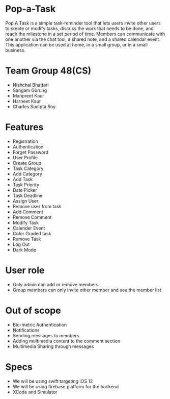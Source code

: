 # Pop-a-Task
Pop A Task is a simple task-reminder tool that lets users invite other users to create or modify tasks, discuss the work that needs to be done, and reach the milestone in a set period of time. Members can communicate with one another via the chat tool, a shared note, and a shared calendar event. This application can be used at home, in a small group, or in a small business.

# Team Group 48(CS)
- Nishchal Bhattari
- Sangam Gurung
- Manpreet Kaur
- Harneet Kaur
- Charles Sudipta Roy

# Features
- Registration
- Authentication
- Forget Password
- User Profile
- Create Group
- Task Category
- Add Category
- Add Task
- Task Priority
- Date Picker
- Task Deadline
- Assign User
- Remove user from task
- Add Comment
- Remove Comment
- Modify Task
- Calender Event
- Color Graded task
- Remove Task
- Log Out
- Dark Mode

# User role

- Only admin can add or remove members
- Group members can only invite other member and see the member list


# Out of scope
- Bio-metric Authentication
- Notifications
- Sending messages to members
- Adding multimedia content to the comment section
- Multimedia Sharing through messages

# Specs
- We will be using swift targeting iOS 12
- We will be using firebase platform for the backend
- XCode and Simulator
